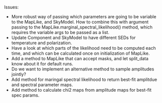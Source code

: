 Issues:

- More robust way of passing which parameters are going to be variable to the
MapLike, and SkyModel. How to combine this with argument passing to the
MapLike.marginal_spectral_likelihood() method, which requires the variable
args to be passed as a list.
- Update Component and SkyModel to have different SEDs for temperature and
polarization.
- Have a look at which parts of the likelihood need to be computed each time,
and which can be calculated once on initialization of MapLike.
- Add a method to MapLike that can accept masks, and let split_data know about
it for default runs.
- Do we want to implement an alternative method to sample amplitudes jointly?
- Add method for maringal spectral likelihood to return best-fit amplitdue and
spectral parameter maps.
- Add method to calculate chi2 maps from amplitude maps for best-fit spec
params. 

